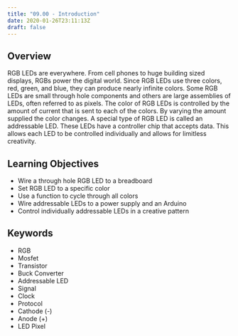 ```yaml
---
title: "09.00 - Introduction"
date: 2020-01-26T23:11:13Z
draft: false
---
```


## Overview

RGB LEDs are everywhere. From cell phones to huge building sized displays, RGBs power the digital world. Since RGB LEDs use three colors, red, green, and blue, they can produce nearly infinite colors. Some RGB LEDs are small through hole components and others are large assemblies of LEDs, often referred to as pixels. The color of RGB LEDs is controlled by the amount of current that is sent to each of the colors. By varying the amount supplied the color changes. A special type of RGB LED is called an addressable LED. These LEDs have a controller chip that accepts data. This allows each LED to be controlled individually and allows for limitless creativity.

## Learning Objectives

- Wire a through hole RGB LED to a breadboard
- Set RGB LED to a specific color
- Use a function to cycle through all colors
- Wire addressable LEDs to a power supply and an Arduino
- Control individually addressable LEDs in a creative pattern

## Keywords

- RGB
- Mosfet
- Transistor
- Buck Converter
- Addressable LED
- Signal
- Clock
- Protocol
- Cathode (-)
- Anode (+)
- LED Pixel
